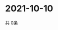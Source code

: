 # 2021-10-10
  共 0条

  <!-- BEGIN -->
  <!-- 最后更新时间Sun Oct 10 2021 23:03:11 GMT+0000 (Coordinated Universal Time) -->
  
  <!-- END -->
  
  